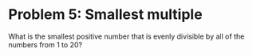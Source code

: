 # Problem 5: Smallest multiple
What is the smallest positive number that is evenly divisible by all of the numbers from 1 to 20?
